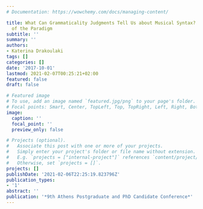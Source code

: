 ```yaml
---
# Documentation: https://wowchemy.com/docs/managing-content/

title: What Can Grammaticality Judgments Tell Us about Musical Syntax? An Investigation
  of the Paradigm
subtitle: ''
summary: ''
authors:
- Katerina Drakoulaki
tags: []
categories: []
date: '2017-10-01'
lastmod: 2021-02-07T00:25:21+02:00
featured: false
draft: false

# Featured image
# To use, add an image named `featured.jpg/png` to your page's folder.
# Focal points: Smart, Center, TopLeft, Top, TopRight, Left, Right, BottomLeft, Bottom, BottomRight.
image:
  caption: ''
  focal_point: ''
  preview_only: false

# Projects (optional).
#   Associate this post with one or more of your projects.
#   Simply enter your project's folder or file name without extension.
#   E.g. `projects = ["internal-project"]` references `content/project/deep-learning/index.md`.
#   Otherwise, set `projects = []`.
projects: []
publishDate: '2021-02-06T22:25:19.823796Z'
publication_types:
- '1'
abstract: ''
publication: '*9th Athens Postgraduate and PhD Candidate Conference*'
---
```

